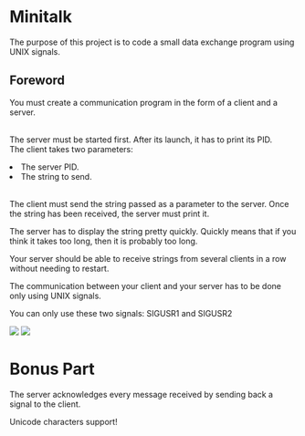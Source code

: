 <h1>Minitalk</h1>
<p>The purpose of this project is to code a small data exchange program
using UNIX signals.</p>

<h2>Foreword</h2>
<p>You must create a communication program in the form of a client and a server.<br><br>
<p>The server must be started first. After its launch, it has to print its PID.<br>
<tr>
  The client takes two parameters:<br>
    <li>The server PID.</li>
    <li>The string to send.</li>
</tr>
  <br>
<p>The client must send the string passed as a parameter to the server.
Once the string has been received, the server must print it.
<p>The server has to display the string pretty quickly. Quickly means that if you think
it takes too long, then it is probably too long.</p>
<p>Your server should be able to receive strings from several clients in a row without
needing to restart.</p>

<p>The communication between your client and your server has to be done only using
UNIX signals.</p>

<p>You can only use these two signals: SIGUSR1 and SIGUSR2</p>

<img src="https://i.ibb.co/Kjwqk2M/Screenshot-2023-12-11-at-20-48-23.png">
<img src="https://i.ibb.co/3TL7xZS/Screenshot-2023-12-11-at-20-49-07.png">

<h1>Bonus Part</h1>

<p>The server acknowledges every message received by sending back a signal to the
client.</p>

<p>Unicode characters support!</p>
